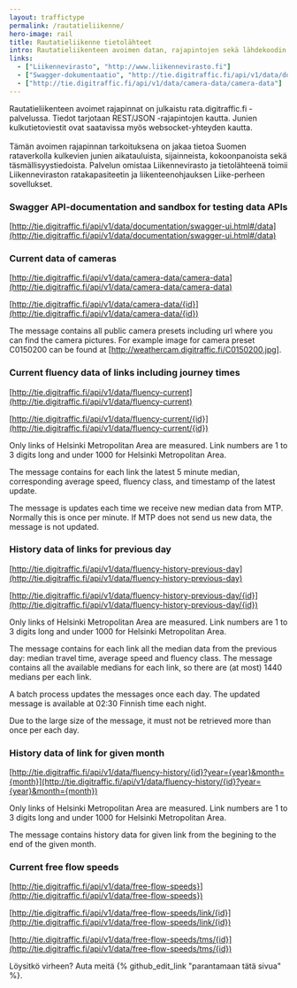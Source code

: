 ```yaml
---
layout: traffictype
permalink: /rautatieliikenne/
hero-image: rail
title: Rautatieliikenne tietolähteet
intro: Rautatieliikenteen avoimen datan, rajapintojen sekä lähdekoodin tietolähteet.
links:
  - ["Liikennevirasto", "http://www.liikennevirasto.fi"]
  - ["Swagger-dokumentaatio", "http://tie.digitraffic.fi/api/v1/data/documentation/swagger-ui.html#/data"]
  - ["http://tie.digitraffic.fi/api/v1/data/camera-data/camera-data"]
---
```


Rautatieliikenteen avoimet rajapinnat on julkaistu rata.digitraffic.fi -palvelussa. Tiedot tarjotaan REST/JSON -rajapintojen kautta. Junien kulkutietoviestit ovat saatavissa myös websocket-yhteyden kautta.  
   ‍       
Tämän avoimen rajapinnan tarkoituksena on jakaa tietoa Suomen rataverkolla kulkevien junien aikatauluista, sijainneista, kokoonpanoista sekä täsmällisyystiedoista. Palvelun omistaa Liikennevirasto ja tietolähteenä toimii Liikenneviraston ratakapasiteetin ja liikenteenohjauksen Liike-perheen sovellukset.

### Swagger API-documentation and sandbox for testing data APIs

[http://tie.digitraffic.fi/api/v1/data/documentation/swagger-ui.html#/data](http://tie.digitraffic.fi/api/v1/data/documentation/swagger-ui.html#/data)

### Current data of cameras

[http://tie.digitraffic.fi/api/v1/data/camera-data/camera-data](http://tie.digitraffic.fi/api/v1/data/camera-data/camera-data)

[http://tie.digitraffic.fi/api/v1/data/camera-data/{id}](http://tie.digitraffic.fi/api/v1/data/camera-data/{id})

The message contains all public camera presets including url where you can find the camera pictures. For example image for camera preset C0150200 can be found at [http://weathercam.digitraffic.fi/C0150200.jpg].

### Current fluency data of links including journey times

[http://tie.digitraffic.fi/api/v1/data/fluency-current](http://tie.digitraffic.fi/api/v1/data/fluency-current)

[http://tie.digitraffic.fi/api/v1/data/fluency-current/{id}](http://tie.digitraffic.fi/api/v1/data/fluency-current/{id})

Only links of Helsinki Metropolitan Area are measured. Link numbers are 1 to 3 digits long and under 1000 for Helsinki Metropolitan Area.

The message contains for each link the latest 5 minute median, corresponding average speed, fluency class, and timestamp of the latest update.

The message is updates each time we receive new median data from MTP. Normally this is once per minute. If MTP does not send us new data, the message is not updated.

### History data of links for previous day

[http://tie.digitraffic.fi/api/v1/data/fluency-history-previous-day](http://tie.digitraffic.fi/api/v1/data/fluency-history-previous-day)

[http://tie.digitraffic.fi/api/v1/data/fluency-history-previous-day/{id}](http://tie.digitraffic.fi/api/v1/data/fluency-history-previous-day/{id})

Only links of Helsinki Metropolitan Area are measured. Link numbers are 1 to 3 digits long and under 1000 for Helsinki Metropolitan Area.

The message contains for each link all the median data from the previous day: median travel time, average speed and fluency class. The message contains all the available medians for each link, so there are (at most) 1440 medians per each link.

A batch process updates the messages once each day. The updated message is available at 02:30 Finnish time each night.

Due to the large size of the message, it must not be retrieved more than once per each day.

### History data of link for given month

[http://tie.digitraffic.fi/api/v1/data/fluency-history/{id}?year={year}&month={month}](http://tie.digitraffic.fi/api/v1/data/fluency-history/{id}?year={year}&month={month})

Only links of Helsinki Metropolitan Area are measured. Link numbers are 1 to 3 digits long and under 1000 for Helsinki Metropolitan Area.

The message contains history data for given link from the begining to the end of the given month.

### Current free flow speeds

[http://tie.digitraffic.fi/api/v1/data/free-flow-speeds}](http://tie.digitraffic.fi/api/v1/data/free-flow-speeds})

[http://tie.digitraffic.fi/api/v1/data/free-flow-speeds/link/{id}](http://tie.digitraffic.fi/api/v1/data/free-flow-speeds/link/{id})

[http://tie.digitraffic.fi/api/v1/data/free-flow-speeds/tms/{id}](http://tie.digitraffic.fi/api/v1/data/free-flow-speeds/tms/{id})

Löysitkö virheen? Auta meitä {% github_edit_link "parantamaan tätä sivua" %}.
